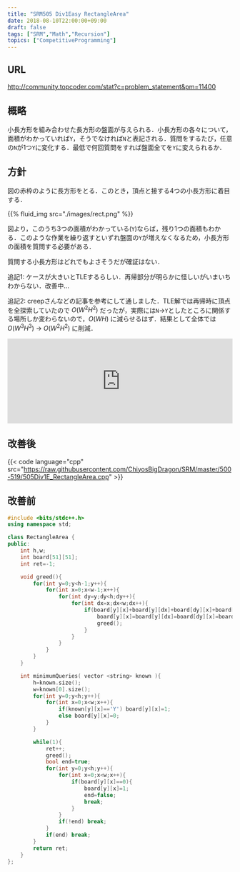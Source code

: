```yaml
---
title: "SRM505 Div1Easy RectangleArea"
date: 2018-08-10T22:00:00+09:00
draft: false
tags: ["SRM","Math","Recursion"]
topics: ["CompetitiveProgramming"]
---
```


## URL
http://community.topcoder.com/stat?c=problem_statement&pm=11400

## 概略
小長方形を組み合わせた長方形の盤面が与えられる．小長方形の各々について，面積がわかっていれば`Y`，そうでなければ`N`と表記される．質問をするたび，任意の`N`が1つ`Y`に変化する．最低で何回質問をすれば盤面全てを`Y`に変えられるか．

## 方針
図の赤枠のように長方形をとる．このとき，頂点と接する4つの小長方形に着目する．

{{% fluid_img src="./images/rect.png" %}}

図より，このうち3つの面積がわかっている(`Y`)ならば，残り1つの面積もわかる．このような作業を繰り返すといずれ盤面の`Y`が増えなくなるため，小長方形の面積を質問する必要がある．

質問する小長方形はどれでもよさそうだが確証はない．

追記1: ケースが大きいとTLEするらしい．再帰部分が明らかに怪しいがいまいちわからない．改善中…

追記2: creepさんなどの記事を参考にして通しました．TLE解では再帰時に頂点を全探索していたので $O(W^2H^2)$ だったが，実際には`N`→`Y`としたところに関係する場所しか変わらないので，$O(WH)$ に減らせるはず．結果として全体では $O(W^3H^3)$ → $O(W^2H^2)$ に削減．

<iframe src="https://hatenablog-parts.com/embed?url=https%3A%2F%2Fcreep06.hatenablog.com%2Fentry%2F2018%2F07%2F21%2F060000" style="border: 0; width: 100%; height: 190px;" allowfullscreen scrolling="no" allow="autoplay; encrypted-media"></iframe>

## 改善後
{{< code language="cpp" src="https://raw.githubusercontent.com/ChiyosBigDragon/SRM/master/500-519/505Div1E_RectangleArea.cpp" >}}

## 改善前
```cpp
#include <bits/stdc++.h>
using namespace std;

class RectangleArea {
public:
    int h,w;
    int board[51][51];
    int ret=-1;

    void greed(){
        for(int y=0;y<h-1;y++){
            for(int x=0;x<w-1;x++){
                for(int dy=y;dy<h;dy++){
                    for(int dx=x;dx<w;dx++){
                        if(board[y][x]+board[y][dx]+board[dy][x]+board[dy][dx]==3){
                            board[y][x]=board[y][dx]=board[dy][x]=board[dy][dx]=1;
                            greed();
                        }
                    }
                }
            }
        }
    }

    int minimumQueries( vector <string> known ){
        h=known.size();
        w=known[0].size();
        for(int y=0;y<h;y++){
            for(int x=0;x<w;x++){
                if(known[y][x]=='Y') board[y][x]=1;
                else board[y][x]=0;
            }
        }

        while(1){
            ret++;
            greed();
            bool end=true;
            for(int y=0;y<h;y++){
                for(int x=0;x<w;x++){
                    if(board[y][x]==0){
                        board[y][x]=1;
                        end=false;
                        break;
                    }
                }
                if(!end) break;
            }
            if(end) break;
        }
        return ret;
    }
};
```
